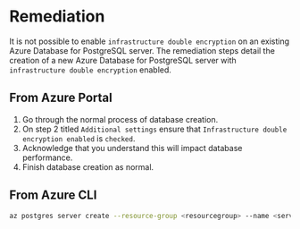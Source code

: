 # Remediation

It is not possible to enable `infrastructure double encryption` on an existing Azure Database for PostgreSQL server. The remediation steps detail the creation of a new Azure Database for PostgreSQL server with `infrastructure double encryption` enabled.

## From Azure Portal

1. Go through the normal process of database creation.
2. On step 2 titled `Additional settings` ensure that `Infrastructure double encryption enabled` is `checked`.
3. Acknowledge that you understand this will impact database performance.
4. Finish database creation as normal.

## From Azure CLI

```sh
az postgres server create --resource-group <resourcegroup> --name <servername> --location <location> --admin-user <adminusername> --admin-password <server_admin_password> --sku-name GP_Gen4_2 --version 11 --infrastructure-encryption Enabled
```
